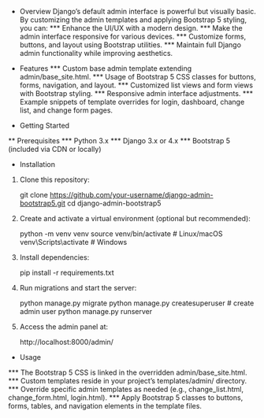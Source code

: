 *  Overview
    Django’s default admin interface is powerful but visually basic. By customizing the admin templates and applying Bootstrap 5 styling, you can:
      *** Enhance the UI/UX with a modern design.
      *** Make the admin interface responsive for various devices.
      *** Customize forms, buttons, and layout using Bootstrap utilities.
      *** Maintain full Django admin functionality while improving aesthetics.

*  Features
    *** Custom base admin template extending admin/base_site.html.
    *** Usage of Bootstrap 5 CSS classes for buttons, forms, navigation, and layout.
    *** Customized list views and form views with Bootstrap styling.
    *** Responsive admin interface adjustments.
    *** Example snippets of template overrides for login, dashboard, change list, and change form pages.

*  Getting Started

  **  Prerequisites
    *** Python 3.x
    *** Django 3.x or 4.x
    *** Bootstrap 5 (included via CDN or locally)

*  Installation
  1) Clone this repository:
  
     git clone https://github.com/your-username/django-admin-bootstrap5.git
     cd django-admin-bootstrap5
  
  2) Create and activate a virtual environment (optional but recommended):

     python -m venv venv
     source venv/bin/activate  # Linux/macOS
     venv\Scripts\activate     # Windows
  
  3) Install dependencies:

      pip install -r requirements.txt
  
  4) Run migrations and start the server:
    
      python manage.py migrate
      python manage.py createsuperuser  # create admin user
      python manage.py runserver
  
  5) Access the admin panel at:

      http://localhost:8000/admin/

*  Usage

  *** The Bootstrap 5 CSS is linked in the overridden admin/base_site.html.
  *** Custom templates reside in your project’s templates/admin/ directory.
  *** Override specific admin templates as needed (e.g., change_list.html, change_form.html, login.html).
  *** Apply Bootstrap 5 classes to buttons, forms, tables, and navigation elements in the template files.
